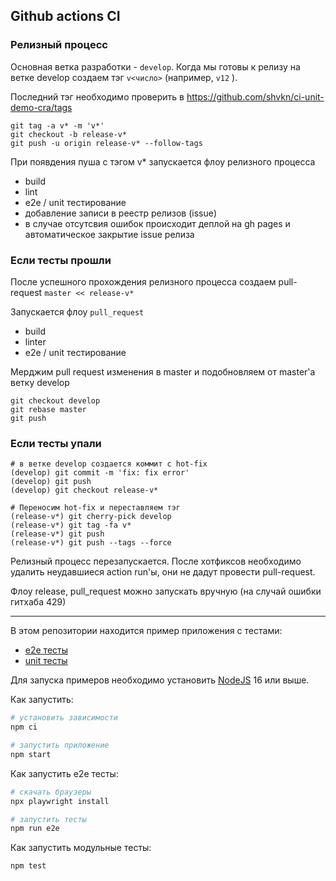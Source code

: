 Github actions CI
---
### Релизный процесс
Основная ветка разработки - `develop`.
Когда мы готовы к релизу на ветке develop создаем тэг `v<число>`   (например,  `v12`  ).

Последний тэг необходимо проверить в https://github.com/shvkn/ci-unit-demo-cra/tags

```git
git tag -a v* -m 'v*'
git checkout -b release-v*
git push -u origin release-v* --follow-tags
```

При появдения пуша с тэгом v* запускается флоу релизного процесса
- build
- lint
- e2e / unit тестирование
- добавление записи в реестр релизов (issue)
- в случае отсутсвия ошибок происходит деплой на gh pages и автоматическое закрытие issue релиза

### Если тесты прошли
После успешного прохождения релизного процесса создаем pull-request
`master << release-v*`

Запускается флоу `pull_request`
- build
- linter
- e2e / unit тестирование

Мерджим pull request изменения в master
и подобновляем от master'a ветку develop

```git
git checkout develop
git rebase master
git push
```

### Если тесты упали
```git
# в ветке develop создается коммит с hot-fix
(develop) git commit -m 'fix: fix error'
(develop) git push
(develop) git checkout release-v*

# Переносим hot-fix и переставляем тэг
(release-v*) git cherry-pick develop
(release-v*) git tag -fa v*
(release-v*) git push
(release-v*) git push --tags --force
```
Релизный процесс перезапускается.
После хотфиксов необходимо удалить неудавшиеся action run'ы, они не дадут провести pull-request.



Флоу release, pull_request можно запускать вручную (на случай ошибки гитхаба 429)

---

В этом репозитории находится пример приложения с тестами:

- [e2e тесты](e2e/example.spec.ts)
- [unit тесты](src/example.test.tsx)

Для запуска примеров необходимо установить [NodeJS](https://nodejs.org/en/download/) 16 или выше.

Как запустить:

```sh
# установить зависимости
npm ci

# запустить приложение
npm start
```

Как запустить e2e тесты:

```sh
# скачать браузеры
npx playwright install

# запустить тесты
npm run e2e
```

Как запустить модульные тесты:

```sh
npm test
```
